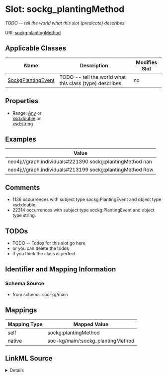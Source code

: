 

# Slot: sockg_plantingMethod


_TODO -- tell the world what this slot (predicate) describes._





URI: [sockg:plantingMethod](http://www.semanticweb.org/sockg/ontologies/2024/0/soil-carbon-ontology/plantingMethod)



<!-- no inheritance hierarchy -->





## Applicable Classes

| Name | Description | Modifies Slot |
| --- | --- | --- |
| [SockgPlantingEvent](../classes/SockgPlantingEvent.md) | TODO -- tell the world what this class (type) describes |  no  |







## Properties

* Range: [Any](../classes/Any.md)&nbsp;or&nbsp;<br />[xsd:double](http://www.w3.org/2001/XMLSchema#double)&nbsp;or&nbsp;<br />[xsd:string](http://www.w3.org/2001/XMLSchema#string)






## Examples

| Value |
| --- |
| neo4j://graph.individuals#221390 sockg:plantingMethod nan |
| neo4j://graph.individuals#213199 sockg:plantingMethod Row |

## Comments

* 1136 occurrences with subject type sockg:PlantingEvent and object type xsd:double.
* 22314 occurrences with subject type sockg:PlantingEvent and object type string.

## TODOs

* TODO -- Todos for this slot go here
* or you can delete the todos
* if you think the class is perfect.

## Identifier and Mapping Information







### Schema Source


* from schema: soc-kg/main




## Mappings

| Mapping Type | Mapped Value |
| ---  | ---  |
| self | sockg:plantingMethod |
| native | soc-kg/main/:sockg_plantingMethod |




## LinkML Source

<details>
```yaml
name: sockg_plantingMethod
description: TODO -- tell the world what this slot (predicate) describes.
todos:
- TODO -- Todos for this slot go here
- or you can delete the todos
- if you think the class is perfect.
comments:
- 1136 occurrences with subject type sockg:PlantingEvent and object type xsd:double.
- 22314 occurrences with subject type sockg:PlantingEvent and object type string.
examples:
- value: neo4j://graph.individuals#221390 sockg:plantingMethod nan
- value: neo4j://graph.individuals#213199 sockg:plantingMethod Row
from_schema: soc-kg/main
rank: 1000
slot_uri: sockg:plantingMethod
alias: sockg_plantingMethod
domain_of:
- sockg_PlantingEvent
range: Any
any_of:
- range: double
- range: string

```
</details>